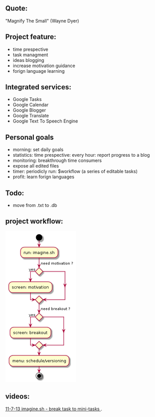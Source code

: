 Quote: 
----------
"Magnify The Small" (Wayne Dyer)

Project feature:
-------------
* time prespective
* task managment
* ideas blogging
* increase motivation guidance
* forign language learning

Integrated services:
--------------------
- Google Tasks
- Google Calendar
- Google Blogger
- Google Translate
- Google Text To Speech Engine



Personal goals
--------------------
- morning:
                        set daily goals
- statistics:
                        time prespective: 
                        every hour:
                        report progress to a blog 
- monitoring:
                        breakthrough time consumers
- expose all edited files
- timer:
                         periodicly run:
                         $workflow (a series of editable tasks)
- profit:
                         learn forign languages



Todo:
---------------
- move from .txt to .db


project workflow:
----------------------
![Settings](https://github.com/brownman/magnify_the_small/raw/develop/uml.png)


videos:
---------------
[ 11-7-13 imagine.sh - break task to mini-tasks ](http://ascii.io/a/4113).


